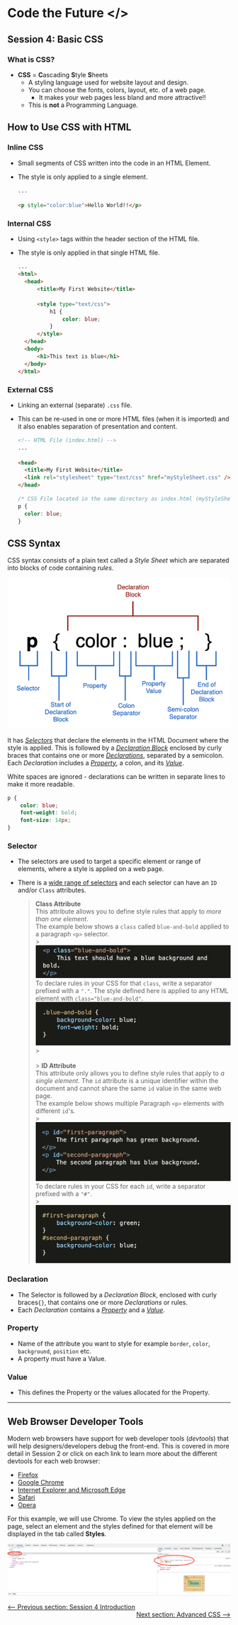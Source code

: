 # Code the Future </>

## Session 4: Basic CSS

### What is CSS?

- **CSS** = **C**ascading **S**tyle **S**heets
  - A styling language used for website layout and design.
  - You can choose the fonts, colors, layout, etc. of a web page.
    - It makes your web pages less bland and more attractive!!
  - This is **not** a Programming Language.

## How to Use CSS with HTML

### Inline CSS

- Small segments of CSS written into the code in an HTML Element.
- The style is only applied to a single element.

  ```html
  ...

  <p style="color:blue">Hello World!!</p>
  ```

### Internal CSS

- Using `<style>` tags within the header section of the HTML file.
- The style is only applied in that single HTML file.

  ```html
  ...
  <html>
  	<head>
  		<title>My First Website</title>

  		<style type="text/css">
  			h1 {
  				color: blue;
  			}
  		</style>
  	</head>
  	<body>
  		<h1>This text is blue</h1>
  	</body>
  </html>
  ```

### External CSS

- Linking an external (separate) `.css` file.
- This can be re-used in one or more HTML files (when it is imported) and it also enables separation of presentation and content.

  ```html
  <!-- HTML File (index.html) -->
  ...

  <head>
  	<title>My First Website</title>
  	<link rel="stylesheet" type="text/css" href="myStyleSheet.css" />
  </head>
  ```

  ```css
  /* CSS File located in the same directory as index.html (myStyleSheet.css) */
  p {
  	color: blue;
  }
  ```

## CSS Syntax

CSS syntax consists of a plain text called a _Style Sheet_ which are separated into blocks of code containing _rules_.

![img](../images/session4/css_format.png)

It has [_Selectors_](#selector) that declare the elements in the HTML Document where the style is applied. This is followed by a [_Declaration Block_](#declaration) enclosed by curly braces that contains one or more [_Declarations_](#declaration), separated by a semicolon. Each _Declaration_ includes a [_Property_](#property), a colon, and its [_Value_](#value).

White spaces are ignored - declarations can be written in separate lines to make it more readable.

```css
p {
	color: blue;
	font-weight: bold;
	font-size: 14px;
}
```

### Selector

- The selectors are used to target a specific element or range of elements, where a style is applied on a web page.
- There is a [wide range of selectors](advanced_css.md/#css-selectors-advanced) and each selector can have an `ID` and/or `Class` attributes.

  > **Class Attribute** <br/>
  > This attribute allows you to define style rules that apply to _more than one element_.<br/>
  > The example below shows a `class` called `blue-and-bold` applied to a paragraph `<p>` selector. <br/> > ![img](../images/session4/class_separator_html.png)<br/>
  > To declare rules in your CSS for that `class`, write a separator prefixed with a `"."`. The style defined here is applied to any HTML element with `class="blue-and-bold"`.
  > ![img](../images/session4/class_separator_css.png) > <br/><br/> > **ID Attribute** <br/>
  > This attribute only allows you to define style rules that apply to _a single element_. The `id` attribute is a unique identifier within the document and cannot share the same `id` value in the same web page.<br/>
  > The example below shows multiple Paragraph `<p>` elements with different `id`'s. <br/> > ![img](../images/session4/id_separator_html.png)<br/>
  > To declare rules in your CSS for each `id`, write a separator prefixed with a `"#"`.<br/> > ![img](../images/session4/id_separator_css.png)<br/>

### Declaration

- The Selector is followed by a _Declaration Block_, enclosed with curly braces`{}`, that contains one or more _Declarations_ or rules.
- Each _Declaration_ contains a [_Property_](#Property) and a [_Value_](#Value).

### Property

- Name of the attribute you want to style for example `border`, `color`, `background`, `position` etc.
- A property must have a Value.

### Value

- This defines the Property or the values allocated for the Property.

---

## Web Browser Developer Tools

Modern web browsers have support for web developer tools (_devtools_) that will help designers/developers debug the front-end. This is covered in more detail in Session 2 or click on each link to learn more about the different devtools for each web browser:

- [Firefox](https://developer.mozilla.org/en-US/docs/Tools)
- [Google Chrome](https://developer.chrome.com/docs/devtools/)
- [Internet Explorer and Microsoft Edge](<https://docs.microsoft.com/en-us/previous-versions/windows/desktop/legacy/hh968260(v=vs.85)>)
- [Safari](https://support.apple.com/en-gb/guide/safari/sfri20948/mac)
- [Opera](https://dev.opera.com/extensions/dev-tools/)

For this example, we will use Chrome. To view the styles applied on the page, select an element and the styles defined for that element will be displayed in the tab called **Styles**.

![image](../images/session4/css_devtools.png)

<div style="width: 100%">
<a href='README.md'><-- Previous section: Session 4 Introduction</a>
<div align="right"><a href='advanced_css.md'>Next section: Advanced CSS --></a></div>
</div>
